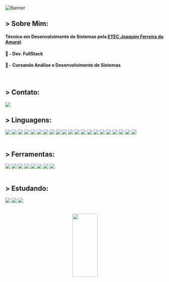 ![Banner](https://res.cloudinary.com/superfolio/image/upload/v1620689979/68747470733a2f2f692e70696e696d672e636f6d2f6f726967696e616c732f63362f33332f63322f63363333633230656465383266306530636564376435373064626533613166332e676966_yjuh2s.gif)

## > Sobre Mim: 
#### Técnico em Desenvolvimento de Sistemas pela <a href="http://www.etecjau.com.br/etecjau/">ETEC Joaquim Ferreira do Amaral</a>.
#### 💾 - Dev. FullStack
#### 📓 - Cursando Análise e Desenvolvimento de Sistemas
<br>

## > Contato:
<a href="mailto:DevLuizHBarros@gmail.com"><code><img src="https://img.shields.io/badge/Gmail-6D4AFF?style=for-the-badge&logo=gmail&logoColor=white"></a></code>

## > Linguagens:
<!-- <p align='center'>
  <div align='center'>
    <img src="https://skillicons.dev/icons?i=html,css,js,ts,react,next,tailwindcss,sass,styledcomponents,nodejs,express,sequelize,java,spring,postgresql&perline=5"/>
    <br>
  </div>
</p> -->
<div>
  <img src="https://img.shields.io/badge/html-%2320232a.svg?style=for-the-badge&logo=html5&logoColor=white" />
  <img src="https://img.shields.io/badge/css-%2320232a.svg?style=for-the-badge&logo=css&logoColor=white" />
  <img src="https://img.shields.io/badge/javascript-%2320232a.svg?style=for-the-badge&logo=javascript&logoColor=white" />
  <img src="https://img.shields.io/badge/typescript-%2320232a.svg?style=for-the-badge&logo=typescript&logoColor=white" />
  <img src="https://img.shields.io/badge/react-%2320232a.svg?style=for-the-badge&logo=react&logoColor=white" />
  <img src="https://img.shields.io/badge/next.js-%2320232a.svg?style=for-the-badge&logo=next.js&logoColor=white" />
  <img src="https://img.shields.io/badge/axios-%2320232a.svg?style=for-the-badge&logo=axios&logoColor=white" />
  <img src="https://img.shields.io/badge/clerk-%2320232a.svg?style=for-the-badge&logo=clerk&logoColor=white" />
  <img src="https://img.shields.io/badge/prisma-%2320232a.svg?style=for-the-badge&logo=prisma&logoColor=white" />
  <img src="https://img.shields.io/badge/neon-%2320232a.svg?style=for-the-badge&logo=neon&logoColor=white" />
  <img src="https://img.shields.io/badge/drizzle-%2320232a.svg?style=for-the-badge&logo=drizzle&logoColor=white" />
  <img src="https://img.shields.io/badge/tailwindcss-%2320232a.svg?style=for-the-badge&logo=tailwindcss&logoColor=white" />
  <img src="https://img.shields.io/badge/sass-%2320232a.svg?style=for-the-badge&logo=sass&logoColor=white" />
  <img src="https://img.shields.io/badge/styled components-%2320232a.svg?style=for-the-badge&logo=styledcomponents&logoColor=white" />
  <img src="https://img.shields.io/badge/node.js-%2320232a.svg?style=for-the-badge&logo=node.js&logoColor=white" />
  <img src="https://img.shields.io/badge/express-%2320232a.svg?style=for-the-badge&logo=express&logoColor=white" />
  <img src="https://img.shields.io/badge/sequelize-%2320232a.svg?style=for-the-badge&logo=sequelize&logoColor=white" />
  <img src="https://img.shields.io/badge/java-%2320232a.svg?style=for-the-badge&logo=java&logoColor=white" />
  <img src="https://img.shields.io/badge/mysql-%2320232a.svg?style=for-the-badge&logo=mysql&logoColor=white" />
  <img src="https://img.shields.io/badge/postgresql-%2320232a.svg?style=for-the-badge&logo=postgresql&logoColor=white" />
  <img src="https://img.shields.io/badge/firebird-%2320232a.svg?style=for-the-badge&logo=firebird&logoColor=white" />
</div>

<br>

## > Ferramentas:
<div>
  <img src="https://img.shields.io/badge/figma-%2320232a.svg?style=for-the-badge&logo=figma&logoColor=white" />
  <img src="https://img.shields.io/badge/photoshop-%2320232a.svg?style=for-the-badge&logo=photoshop&logoColor=white" />
  <img src="https://img.shields.io/badge/visual studio code-%2320232a.svg?style=for-the-badge&logo=visual-studio-code&logoColor=white" />
  <img src="https://img.shields.io/badge/visual studio-%2320232a.svg?style=for-the-badge&logo=visual-studio&logoColor=white" />
  <img src="https://img.shields.io/badge/microsoft office-%2320232a.svg?style=for-the-badge&logo=microsoft-office&logoColor=white" />
  <img src="https://img.shields.io/badge/git-%2320232a.svg?style=for-the-badge&logo=git&logoColor=white" />
  <img src="https://img.shields.io/badge/windows-%2320232a.svg?style=for-the-badge&logo=windows&logoColor=white" />
  <img src="https://img.shields.io/badge/linux-%2320232a.svg?style=for-the-badge&logo=linux&logoColor=white" />
</div>

<br>

## > Estudando:
<div>
  <img src="https://img.shields.io/badge/react native-%2320232a.svg?style=for-the-badge&logo=react-native&logoColor=white" />
  <img src="https://img.shields.io/badge/spring boot-%2320232a.svg?style=for-the-badge&logo=spring-boot&logoColor=white" />
  <img src="https://img.shields.io/badge/mongodb-%2320232a.svg?style=for-the-badge&logo=mongodb&logoColor=white" />
</div>

<br>

<p align='center'>
  <img width="40%" height="200px" src="https://github-readme-stats.vercel.app/api/top-langs/?username=Tr0ya7&layout=compact&hide_border=true&theme=radical&langs_count=6&border_radius=8" />
</p>

